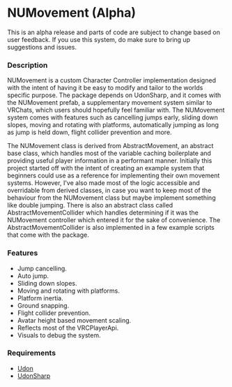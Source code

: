 # NUMovement (Alpha)
This is an alpha release and parts of code are subject to change based on user feedback. If you use this system, do make sure to bring up suggestions and issues.

### Description
NUMovement is a custom Character Controller implementation designed with the intent of having it be easy to modify and tailor to the worlds specific purpose. The package depends on UdonSharp, and it comes with the NUMovement prefab, a supplementary movement system similar to VRChats, which users should hopefully feel familiar with. The NUMovement system comes with features such as cancelling jumps early, sliding down slopes, moving and rotating with platforms, automatically jumping as long as jump is held down, flight collider prevention and more.

The NUMovement class is derived from AbstractMovement, an abstract base class, which handles most of the variable caching boilerplate and providing useful player information in a performant manner. Initially this project started off with the intent of creating an example system that beginners could use as a reference for implementing their own movement systems. However, I've also made most of the logic accessible and overridable from derived classes, in case you want to keep most of the behaviour from the NUMovement class but maybe implement something like double jumping. There is also an abstract class called AbstractMovementCollider which handles determining if it was the NUMovement controller which entered it for the sake of convenience. The AbstractMovementCollider is also implemented in a few example scripts that come with the package.

### Features
* Jump cancelling.
* Auto jump.
* Sliding down slopes.
* Moving and rotating with platforms.
* Platform inertia.
* Ground snapping.
* Flight collider prevention.
* Avatar height based movement scaling.
* Reflects most of the VRCPlayerApi.
* Visuals to debug the system.

### Requirements
* [Udon](https://vrchat.com/home/download)
* [UdonSharp](https://github.com/vrchat-community/UdonSharp)
